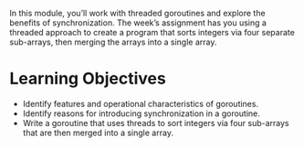 In this module, you’ll work with threaded goroutines and explore the benefits of synchronization. The week’s assignment has you using a threaded approach to create a program that sorts integers via four separate sub-arrays, then merging the arrays into a single array.
# Learning Objectives
- Identify features and operational characteristics of goroutines.
- Identify reasons for introducing synchronization in a goroutine.
- Write a goroutine that uses threads to sort integers via four sub-arrays that are then merged into a single array.
